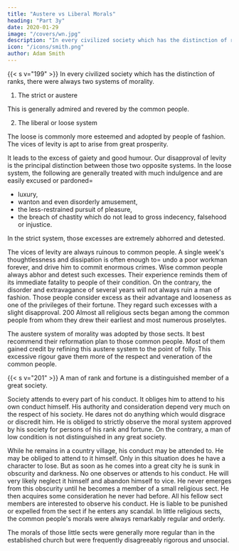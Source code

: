 ```yaml
---
title: "Austere vs Liberal Morals"
heading: "Part 3y"
date: 2020-01-29
image: "/covers/wn.jpg"
description: "In every civilized society which has the distinction of ranks, there were always two systems of morality"
icon: "/icons/smith.png"
author: Adam Smith
---
```




{{< s v="199" >}} In every civilized society which has the distinction of ranks, there were always two systems of morality.

1. The strict or austere

This is generally admired and revered by the common people.

2. The liberal or loose system

The loose is commonly more esteemed and adopted by people of fashion. The vices of levity is apt to arise from great prosperity.

It leads to the excess of gaiety and good humour.
Our disapproval of levity is the principal distinction between those two opposite systems.
In the loose system, the following are generally treated with much indulgence and are easily excused or pardoned= 
- luxury,
- wanton and even disorderly amusement,
- the less-restrained pursuit of pleasure,
- the breach of chastity which do not lead to gross indecency, falsehood or injustice.

In the strict system, those excesses are extremely abhorred and detested.

The vices of levity are always ruinous to common people.
A single week's thoughtlessness and dissipation is often enough to= 
undo a poor workman forever, and
drive him to commit enormous crimes.
Wise common people always abhor and detest such excesses.
Their experience reminds them of its immediate fatality to people of their condition.
On the contrary, the disorder and extravagance of several years will not always ruin a man of fashion.
Those people consider excess as their advantage and looseness as one of the privileges of their fortune.
They regard such excesses with a slight disapproval.
200 Almost all religious sects began among the common people from whom they drew their earliest and most numerous proselytes.

The austere system of morality was adopted by those sects.
It best recommend their reformation plan to those common people.
Most of them gained credit by refining this austere system to the point of folly.
This excessive rigour gave them more of the respect and veneration of the common people.


{{< s v="201" >}}  A man of rank and fortune is a distinguished member of a great society.

Society attends to every part of his conduct.
It obliges him to attend to his own conduct himself.
His authority and consideration depend very much on the respect of his society.
He dares not do anything which would disgrace or discredit him.
He is obliged to strictly observe the moral system approved by his society for persons of his rank and fortune.
On the contrary, a man of low condition is not distinguished in any great society.

While he remains in a country village, his conduct may be attended to.
He may be obliged to attend to it himself.
Only in this situation does he have a character to lose.
But as soon as he comes into a great city he is sunk in obscurity and darkness.
No one observes or attends to his conduct.
He will very likely neglect it himself and abandon himself to vice.
He never emerges from this obscurity until he becomes a member of a small religious sect.
He then acquires some consideration he never had before.
All his fellow sect members are interested to observe his conduct.
He is liable to be punished or expelled from the sect if he enters any scandal.
In little religious sects, the common people's morals were always remarkably regular and orderly.

The morals of those little sects were generally more regular than in the established church but were frequently disagreeably rigorous and unsocial.